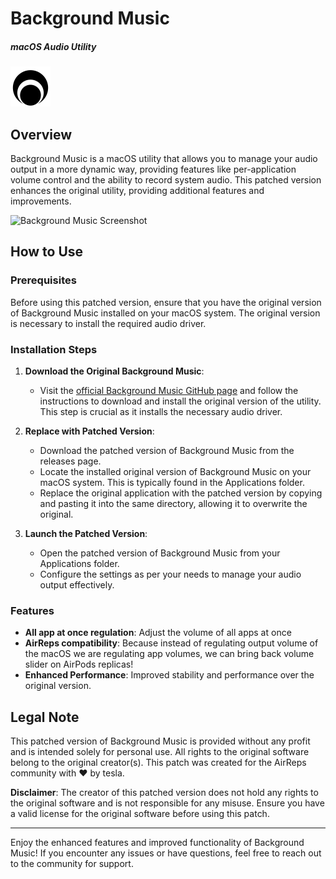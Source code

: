 # Background Music
##### macOS Audio Utility

![Fermata Icon](Images/README/FermataIcon.png)

## Overview

Background Music is a macOS utility that allows you to manage your audio output in a more dynamic way, providing features like per-application volume control and the ability to record system audio. This patched version enhances the original utility, providing additional features and improvements.

![Background Music Screenshot](https://i.imgur.com/ulxMfsK.png)

## How to Use

### Prerequisites

Before using this patched version, ensure that you have the original version of Background Music installed on your macOS system. The original version is necessary to install the required audio driver.

### Installation Steps

1. **Download the Original Background Music**: 
   - Visit the [official Background Music GitHub page](https://github.com/kyleneideck/BackgroundMusic) and follow the instructions to download and install the original version of the utility. This step is crucial as it installs the necessary audio driver.

2. **Replace with Patched Version**:
   - Download the patched version of Background Music from the releases page.
   - Locate the installed original version of Background Music on your macOS system. This is typically found in the Applications folder.
   - Replace the original application with the patched version by copying and pasting it into the same directory, allowing it to overwrite the original.

3. **Launch the Patched Version**:
   - Open the patched version of Background Music from your Applications folder.
   - Configure the settings as per your needs to manage your audio output effectively.

### Features

- **All app at once regulation**: Adjust the volume of all apps at once
- **AirReps compatibility**: Because instead of regulating output volume of the macOS we are regulating app volumes, we can bring back volume slider on AirPods replicas!
- **Enhanced Performance**: Improved stability and performance over the original version.

## Legal Note

This patched version of Background Music is provided without any profit and is intended solely for personal use. All rights to the original software belong to the original creator(s). This patch was created for the AirReps community with ❤️ by tesla.

**Disclaimer**: The creator of this patched version does not hold any rights to the original software and is not responsible for any misuse. Ensure you have a valid license for the original software before using this patch.

---

Enjoy the enhanced features and improved functionality of Background Music! If you encounter any issues or have questions, feel free to reach out to the community for support.
